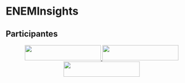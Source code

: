 # ENEMInsights




## Participantes
<div align="center">
    <a href="https://github.com/JoanMateus">
       <img src="https://img.shields.io/badge/-GitHub Joan-4d080e?style=for-the-badge&color=000000&logo=github&logoColor=ffffff" width="200" height="40">
    </a>
    <a href="https://github.com/olivercalazans">
      <img src="https://img.shields.io/badge/-GitHub oliver-4d080e?style=for-the-badge&color=000000&logo=github&logoColor=ffffff" width="200" height="40">
    </a>
    <a href="https://github.com/gleyka11">
      <img src="https://img.shields.io/badge/-GitHub Gleyka-4d080e?style=for-the-badge&color=000000&logo=github&logoColor=ffffff" width="200" height="40">
    </a>
</div>

